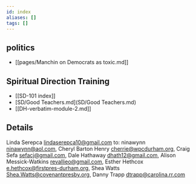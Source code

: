 ```yaml
---
id: index
aliases: []
tags: []
---
```


## politics

- [[pages/Manchin on Democrats as toxic.md]]

## Spiritual Direction Training

- [[SD-101 index]]
- [SD/Good Teachers.md](SD/Good Teachers.md)
- [[DH-verbatim-module-2.md]] 

## Details

Linda Serepca <lindaserepca10@gmail.com>
to:	ninawynn <ninawynn@aol.com>,
Cheryl Barton Henry <cherrie@wpcdurham.org>,
Craig Sefa <sefacj@gmail.com>,
Dale Hathaway <dhath12@gmail.com>,
Alison Messick-Watkins <revallieo@gmail.com>,
Esther Hethcox <e.hethcox@firstpres-durham.org>,
Shea Watts <Shea.Watts@covenantpresby.org>,
Danny Trapp <dtrapp@carolina.rr.com>
